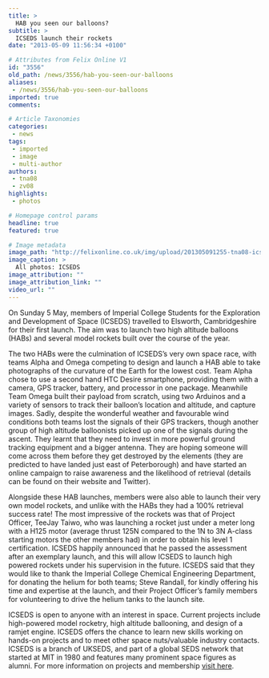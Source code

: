 ```yaml
---
title: >
  HAB you seen our balloons?
subtitle: >
  ICSEDS launch their rockets
date: "2013-05-09 11:56:34 +0100"

# Attributes from Felix Online V1
id: "3556"
old_path: /news/3556/hab-you-seen-our-balloons
aliases:
 - /news/3556/hab-you-seen-our-balloons
imported: true
comments:

# Article Taxonomies
categories:
 - news
tags:
 - imported
 - image
 - multi-author
authors:
 - tna08
 - zv08
highlights:
 - photos

# Homepage control params
headline: true
featured: true

# Image metadata
image_path: "http://felixonline.co.uk/img/upload/201305091255-tna08-icseds_2.jpg"
image_caption: >
  All photos: ICSEDS
image_attribution: ""
image_attribution_link: ""
video_url: ""
---
```


On Sunday 5 May, members of Imperial College Students for the Exploration and Development of Space (ICSEDS) travelled to Elsworth, Cambridgeshire for their first launch. The aim was to launch two high altitude balloons (HABs) and several model rockets built over the course of the year.

The two HABs were the culmination of ICSEDS’s very own space race, with teams Alpha and Omega competing to design and launch a HAB able to take photographs of the curvature of the Earth for the lowest cost. Team Alpha chose to use a second hand HTC Desire smartphone, providing them with a camera, GPS tracker, battery, and processor in one package. Meanwhile Team Omega built their payload from scratch, using two Arduinos and a variety of sensors to track their balloon’s location and altitude, and capture images.
Sadly, despite the wonderful weather and favourable wind conditions both teams lost the signals of their GPS trackers, though another group of high altitude balloonists picked up one of the signals during the ascent. They learnt that they need to invest in more powerful ground tracking equipment and a bigger antenna. They are hoping someone will come across them before they get destroyed by the elements (they are predicted to have landed just east of Peterborough) and have started an online campaign to raise awareness and the likelihood of retrieval (details can be found on their website and Twitter).

Alongside these HAB launches, members were also able to launch their very own model rockets, and unlike with the HABs they had a 100% retrieval success rate! The most impressive of the rockets was that of Project Officer, TeeJay Taiwo, who was launching a rocket just under a meter long with a H125 motor (average thrust 125N compared to the 1N to 3N A-class starting motors the other members had) in order to obtain his level 1 certification. ICSEDS happily announced that he passed the assessment after an exemplary launch, and this will allow ICSEDS to launch high powered rockets under his supervision in the future.
ICSEDS said that they would like to thank the Imperial College Chemical Engineering Department, for donating the helium for both teams; Steve Randall, for kindly offering his time and expertise at the launch, and their Project Officer’s family members for volunteering to drive the helium tanks to the launch site.

ICSEDS is open to anyone with an interest in space. Current projects include high-powered model rocketry, high altitude ballooning, and design of a ramjet engine. ICSEDS offers the chance to learn new skills working on hands-on projects and to meet other space nuts/valuable industry contacts. ICSEDS is a branch of UKSEDS, and part of a global SEDS network that started at MIT in 1980 and features many prominent space figures as alumni.
For more information on projects and membership [visit here](https://www.union.ic.ac.uk/guilds/icseds/).
